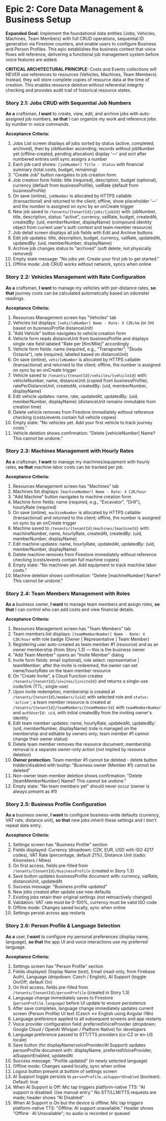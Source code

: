 # Epic 2: Core Data Management & Business Setup

**Expanded Goal:** Implement the foundational data entities (Jobs, Vehicles, Machines, Team Members) with full CRUD operations, sequential ID generation via Firestore counters, and enable users to configure Business and Person Profiles. This epic establishes the business context that voice flows will reference, delivering a functional job management system before voice features are added.

**CRITICAL ARCHITECTURAL PRINCIPLE:** Costs and Events collections will NEVER use references to resources (Vehicles, Machines, Team Members). Instead, they will store complete copies of resource data at the time of creation. This enables resource deletion without referential integrity checking and provides audit trail of historical resource states.

### Story 2.1: Jobs CRUD with Sequential Job Numbers

**As a** craftsman,
**I want** to create, view, edit, and archive jobs with auto-assigned job numbers,
**so that** I can organize my work and reference jobs by number in voice commands.

**Acceptance Criteria:**

1. Jobs List screen displays all jobs sorted by status (active, completed, archived), then by jobNumber ascending; records without jobNumber yet (offline-created, pending allocation) display '—' and sort after numbered entries until sync assigns a number
2. Each job card shows: `[jobNumber] Title - Status` with financial summary (total costs, budget, remaining)
3. "Create Job" button navigates to job creation form
4. Job creation form fields: title (required), description, budget (optional), currency (default from businessProfile), vatRate (default from businessProfile)
5. On save (online), `jobNumber` is allocated by HTTPS callable (transactional) and returned to the client; offline, show placeholder '—' and the number is assigned on sync by an onCreate trigger
6. New job saved to `/tenants/{tenantId}/jobs/{jobId}` with: jobNumber, title, description, status: "active", currency, vatRate, budget, createdAt, createdBy: {uid, memberNumber, displayName} (compound identity object from current user's auth context and team member resource)
7. Job detail screen displays all job fields with Edit and Archive buttons
8. Edit job updates: title, description, budget, currency, vatRate, updatedAt, updatedBy: {uid, memberNumber, displayName}
9. Archive job changes status to "archived" (soft delete, not physically removed)
10. Empty state message: "No jobs yet. Create your first job to get started."
11. Offline mode: Job CRUD works without network, syncs when online

### Story 2.2: Vehicles Management with Rate Configuration

**As a** craftsman,
**I want** to manage my vehicles with per-distance rates,
**so that** journey costs can be calculated automatically based on odometer readings.

**Acceptance Criteria:**

1. Resources Management screen has "Vehicles" tab
2. Vehicles list displays: `[vehicleNumber] Name - Rate: X CZK/km` (or /mi based on businessProfile distanceUnit)
3. "Add Vehicle" button navigates to vehicle creation form
4. Vehicle form reads distanceUnit from businessProfile and displays single rate field labeled "Rate per [Km/Mile]" accordingly
5. Vehicle form fields: name (required, e.g., "Transporter", "Škoda Octavia"), rate (required, labeled based on distanceUnit)
6. On save (online), `vehicleNumber` is allocated by HTTPS callable (transactional) and returned to the client; offline, the number is assigned on sync by an onCreate trigger
7. Vehicle saved to `/tenants/{tenantId}/vehicles/{vehicleId}` with: vehicleNumber, name, distanceUnit (copied from businessProfile), ratePerDistanceUnit, createdAt, createdBy: {uid, memberNumber, displayName}
8. Edit vehicle updates: name, rate, updatedAt, updatedBy: {uid, memberNumber, displayName} (distanceUnit remains immutable from creation time)
9. Delete vehicle removes from Firestore immediately without reference checking (costs/events contain full vehicle copies)
10. Empty state: "No vehicles yet. Add your first vehicle to track journey costs."
11. Vehicle deletion shows confirmation: "Delete [vehicleNumber] Name? This cannot be undone."

### Story 2.3: Machines Management with Hourly Rates

**As a** craftsman,
**I want** to manage my machines/equipment with hourly rates,
**so that** machine labor costs can be tracked per job.

**Acceptance Criteria:**

1. Resources Management screen has "Machines" tab
2. Machines list displays: `[machineNumber] Name - Rate: X CZK/hour`
3. "Add Machine" button navigates to machine creation form
4. Machine form fields: name (required, e.g., "Excavator", "Drill"), hourlyRate (required)
5. On save (online), `machineNumber` is allocated by HTTPS callable (transactional) and returned to the client; offline, the number is assigned on sync by an onCreate trigger
6. Machine saved to `/tenants/{tenantId}/machines/{machineId}` with: machineNumber, name, hourlyRate, createdAt, createdBy: {uid, memberNumber, displayName}
7. Edit machine updates: name, hourlyRate, updatedAt, updatedBy: {uid, memberNumber, displayName}
8. Delete machine removes from Firestore immediately without reference checking (costs/events contain full machine copies)
9. Empty state: "No machines yet. Add equipment to track machine labor costs."
10. Machine deletion shows confirmation: "Delete [machineNumber] Name? This cannot be undone."

### Story 2.4: Team Members Management with Roles

**As a** business owner,
**I want** to manage team members and assign roles,
**so that** I can control who can add costs and view financial details.

**Acceptance Criteria:**

1. Resources Management screen has "Team Members" tab
2. Team members list displays: `[teamMemberNumber] Name - Rate: X CZK/hour` with role badge (Owner | Representative | Team Member)
3. Registering user auto-created as team member #1 (resource) and as an owner membership (from Story 1.3) — this is the business owner
4. "Add Team Member" opens an "Invite Member" dialog
5. Invite form fields: email (optional), role select: representative | teamMember; after the invite is redeemed, the owner can set name/hourlyRate on the team member resource
6. On "Create Invite", a Cloud Function creates `/tenants/{tenantId}/invites/{inviteId}` and returns a single-use code/link (TTL; single-use)
7. Upon invite redemption, membership is created at `/tenants/{tenantId}/members/{uid}` with selected role and `status: 'active'`; a team member resource is created at `/tenants/{tenantId}/teamMembers/{teamMemberId}` with `teamMemberNumber` and `authUserId: uid`, with initial createdBy from the inviting owner's identity
8. Edit team member updates: name, hourlyRate, updatedAt, updatedBy: {uid, memberNumber, displayName} (role is managed on the membership and editable by owners only; team member #1 cannot change their owner status)
9. Delete team member removes the resource document; membership removal is a separate owner-only action (not implied by resource deletion)
10. **Owner protection:** Team member #1 cannot be deleted - delete button hidden/disabled with tooltip: "Business owner (Member #1) cannot be deleted"
11. Non-owner team member deletion shows confirmation: "Delete [teamMemberNumber] Name? This cannot be undone."
12. Empty state: "No team members yet" should never occur (owner is always present as #1)

### Story 2.5: Business Profile Configuration

**As a** business owner,
**I want** to configure business-wide defaults (currency, VAT rate, distance unit),
**so that** new jobs inherit these settings and I don't repeat data entry.

**Acceptance Criteria:**

1. Settings screen has "Business Profile" section
2. Fields displayed: Currency (dropdown: CZK, EUR, USD with ISO 4217 codes), VAT Rate (percentage, default 21%), Distance Unit (radio: Kilometers / Miles)
3. On first access, fields pre-filled from `/tenants/{tenantId}/businessProfile` (created in Story 1.3)
4. Save button updates businessProfile document with: currency, vatRate, distanceUnit, updatedAt
5. Success message: "Business profile updated"
6. New jobs created after update use new defaults
7. Existing jobs retain their original settings (not retroactively changed)
8. Validation: VAT rate must be 0-100%, currency must be valid ISO code
9. Offline mode: Changes saved locally, sync when online
10. Settings persist across app restarts

### Story 2.6: Person Profile & Language Selection

**As a** user,
**I want** to configure my personal preferences (display name, language),
**so that** the app UI and voice interactions use my preferred language.

**Acceptance Criteria:**

1. Settings screen has "Person Profile" section
2. Fields displayed: Display Name (text), Email (read-only, from Firebase Auth), Language (dropdown: Czech / English), AI Support (toggle: On/Off; default On)
3. On first access, fields pre-filled from `/tenants/{tenantId}/personProfile` (created in Story 1.3)
4. Language change immediately saves to Firestore (`personProfile.language`) before UI update to ensure persistence
5. After save completes, language change immediately updates current screen (Person Profile) UI text (Czech ↔ English using Angular i18n)
6. Language preference applied to all subsequent screens and app restarts
7. Voice provider configuration field: preferredVoiceProvider (dropdown: Google Cloud / OpenAI Whisper / Platform Native) for developers
8. Language preference passed to STT/TTS providers (cs-CZ or en-US locale)
9. Save button (for displayName/voiceProvider/AI Support) updates personProfile document with: displayName, preferredVoiceProvider, aiSupportEnabled, updatedAt
10. Success message: "Profile updated" (in newly selected language)
11. Offline mode: Changes saved locally, sync when online
12. Logout button present at bottom of settings screen
13. AI Support toggle persists to `personProfile.aiSupportEnabled` (boolean). Default: true
14. When AI Support is Off: Mic tap triggers platform-native TTS: "AI support is disabled. Use manual entry." No STT/LLM/TTS requests are made; header shows "AI Disabled"
15. When AI Support is On but the device is offline: Mic tap triggers platform-native TTS: "Offline: AI support unavailable." Header shows "Offline · AI Unavailable"; no audio is recorded or queued
